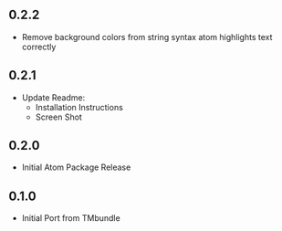 ## 0.2.2
- Remove background colors from string syntax atom highlights text correctly

## 0.2.1
- Update Readme:
  - Installation Instructions
  - Screen Shot

## 0.2.0
- Initial Atom Package Release

## 0.1.0
- Initial Port from TMbundle

